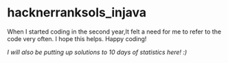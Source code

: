 # hacknerranksols_injava
When I started coding in the second year,It felt a need for me to refer to the code very often. I hope this helps. Happy coding!

*I will also be putting up solutions to 10 days of statistics here! :)*

